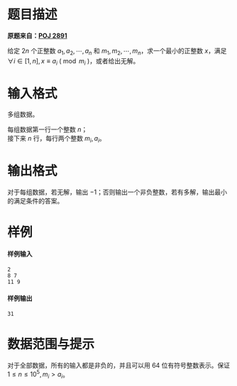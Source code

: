 
# 题目描述

**原题来自：[POJ 2891](http://poj.org/problem?id=2891)**

给定 $2n$ 个正整数 $a_1,a_2,\cdots ,a_n$ 和 $m_1,m_2,\cdots ,m_n$，求一个最小的正整数 $x$，满足 $\forall i\in[1,n],x\equiv a_i\ (\bmod m_i\ )$，或者给出无解。

# 输入格式

多组数据。

每组数据第一行一个整数 $n$；  
接下来 $n$ 行，每行两个整数 $m_i,a_i$。

# 输出格式

对于每组数据，若无解，输出 $-1$；否则输出一个非负整数，若有多解，输出最小的满足条件的答案。

# 样例

#### 样例输入
```plain
2
8 7
11 9
```
#### 样例输出
```plain
31
```

# 数据范围与提示

对于全部数据，所有的输入都是非负的，并且可以用 $64$ 位有符号整数表示。保证 $1\le n\le 10^5,m_i\gt a_i$。

